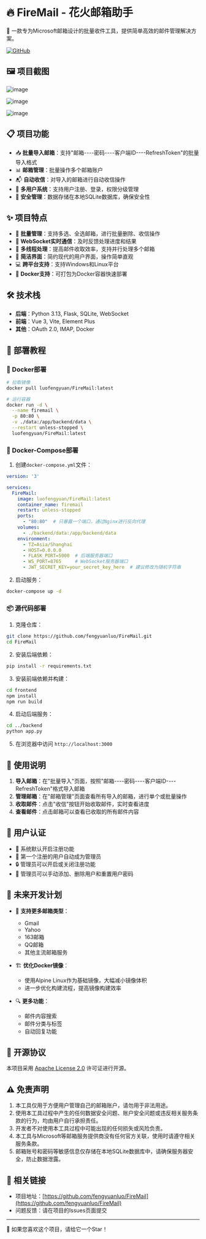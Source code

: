 # 🔥 FireMail - 花火邮箱助手

🌟 一款专为Microsoft邮箱设计的批量收件工具，提供简单高效的邮件管理解决方案。

[![GitHub](https://img.shields.io/github/license/fengyuanluo/FireMail)](https://github.com/fengyuanluo/FireMail)

## 🖼️ 项目截图

![image](https://git.adust.f5.si/gh/fengyuanluo/tuchuang@main/20250405191319.png)

![image](https://git.adust.f5.si/gh/fengyuanluo/tuchuang@main/20250405191341.png)

![image](https://git.adust.f5.si/gh/fengyuanluo/tuchuang@main/20250405191357.png)

## 📋 项目功能

- 📥 **批量导入邮箱**：支持"邮箱----密码----客户端ID----RefreshToken"的批量导入格式
- 📊 **邮箱管理**：批量操作多个邮箱账户
- 📬 **自动收信**：对导入的邮箱进行自动收信操作
- 👥 **多用户系统**：支持用户注册、登录，权限分级管理
- 🔐 **安全管理**：数据存储在本地SQLite数据库，确保安全性

## ✨ 项目特点

- 🚀 **批量管理**：支持多选、全选邮箱，进行批量删除、收信操作
- 🔄 **WebSocket实时通信**：及时反馈处理进度和结果
- 🧵 **多线程处理**：提高邮件收取效率，支持并行处理多个邮箱
- 🎨 **简洁界面**：简约现代的用户界面，操作简单直观
- 💻 **跨平台支持**：支持Windows和Linux平台
- 🔧 **Docker支持**：可打包为Docker容器快速部署

## 🛠️ 技术栈

- **后端**：Python 3.13, Flask, SQLite, WebSocket
- **前端**：Vue 3, Vite, Element Plus
- **其他**：OAuth 2.0, IMAP, Docker

## 🚀 部署教程

### 🐳 Docker部署

```bash
# 拉取镜像
docker pull luofengyuan/FireMail:latest

# 运行容器
docker run -d \
  --name firemail \
  -p 80:80 \
  -v ./data:/app/backend/data \
  --restart unless-stopped \
  luofengyuan/FireMail:latest
```

### 🐙 Docker-Compose部署

1. 创建`docker-compose.yml`文件：

```yaml
version: '3'

services:
  FireMail:
    image: luofengyuan/FireMail:latest
    container_name: firemail
    restart: unless-stopped
    ports:
      - "80:80"  # 只暴露一个端口，通过Nginx进行反向代理
    volumes:
      - ./backend/data:/app/backend/data
    environment:
      - TZ=Asia/Shanghai
      - HOST=0.0.0.0
      - FLASK_PORT=5000  # 后端服务器端口
      - WS_PORT=8765     # WebSocket服务器端口
      - JWT_SECRET_KEY=your_secret_key_here  # 建议修改为随机字符串
```

2. 启动服务：

```bash
docker-compose up -d
```

### 📦 源代码部署

1. 克隆仓库：
```bash
git clone https://github.com/fengyuanluo/FireMail.git
cd FireMail
```

2. 安装后端依赖：
```bash
pip install -r requirements.txt
```

3. 安装前端依赖并构建：
```bash
cd frontend
npm install
npm run build
```

4. 启动后端服务：
```bash
cd ../backend
python app.py
```

5. 在浏览器中访问 `http://localhost:3000`

## 📝 使用说明

1. **导入邮箱**：在"批量导入"页面，按照"邮箱----密码----客户端ID----RefreshToken"格式导入邮箱
2. **管理邮箱**：在"邮箱管理"页面查看所有导入的邮箱，进行单个或批量操作
3. **收取邮件**：点击"收信"按钮开始收取邮件，实时查看进度
4. **查看邮件**：点击邮箱可以查看已收取的所有邮件内容

## 👤 用户认证

- 🔐 系统默认开启注册功能
- 👑 第一个注册的用户自动成为管理员
- 🔒 管理员可以开启或关闭注册功能
- 👥 管理员可以手动添加、删除用户和重置用户密码

## 🔮 未来开发计划

- 📧 **支持更多邮箱类型**：
  - Gmail
  - Yahoo
  - 163邮箱
  - QQ邮箱
  - 其他主流邮箱服务

- 🏗️ **优化Docker镜像**：
  - 使用Alpine Linux作为基础镜像，大幅减小镜像体积
  - 进一步优化构建流程，提高镜像构建效率

- 🔍 **更多功能**：
  - 邮件内容搜索
  - 邮件分类与标签
  - 自动回复功能

## 📄 开源协议

本项目采用 [Apache License 2.0](https://www.apache.org/licenses/LICENSE-2.0) 许可证进行开源。

## ⚠️ 免责声明

1. 本工具仅用于方便用户管理自己的邮箱账户，请勿用于非法用途。
2. 使用本工具过程中产生的任何数据安全问题、账户安全问题或违反相关服务条款的行为，均由用户自行承担责任。
3. 开发者不对使用本工具过程中可能出现的任何损失或风险负责。
4. 本工具与Microsoft等邮箱服务提供商没有任何官方关联，使用时请遵守相关服务条款。
5. 邮箱账号和密码等敏感信息仅存储在本地SQLite数据库中，请确保服务器安全，防止数据泄露。

## 🔗 相关链接

- 项目地址：[https://github.com/fengyuanluo/FireMail](https://github.com/fengyuanluo/FireMail)
- 问题反馈：请在项目的Issues页面提交

---

💖 如果您喜欢这个项目，请给它一个Star！ 